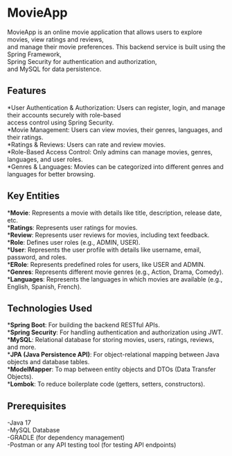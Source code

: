 # MovieApp

MovieApp is an online movie application that allows users to explore movies, view ratings and reviews, <br/>
and manage their movie preferences. This backend service is built using the Spring Framework, <br/>
Spring Security for authentication and authorization,<br/>
and MySQL for data persistence. <br/>

## Features

*User Authentication & Authorization: Users can register, login, and manage their accounts securely with role-based<br/>
access control using Spring Security.<br/>
*Movie Management: Users can view movies, their genres, languages, and their ratings.<br/>
*Ratings & Reviews: Users can rate and review movies.<br/>
*Role-Based Access Control: Only admins can manage movies, genres, languages, and user roles.<br/>
*Genres & Languages: Movies can be categorized into different genres and languages for better browsing.<br/>

## Key Entities

***Movie**: Represents a movie with details like title, description, release date, etc.<br/>
***Ratings**: Represents user ratings for movies.<br/>
***Review**: Represents user reviews for movies, including text feedback.<br/>
***Role**: Defines user roles (e.g., ADMIN, USER).<br/>
***User**: Represents the user profile with details like username, email, password, and roles.<br/>
***ERole**: Represents predefined roles for users, like USER and ADMIN.<br/>
***Genres**: Represents different movie genres (e.g., Action, Drama, Comedy).<br/>
***Languages**: Represents the languages in which movies are available (e.g., English, Spanish, French).<br/>

## Technologies Used

***Spring Boot**: For building the backend RESTful APIs.<br/>
***Spring Security**: For handling authentication and authorization using JWT.<br/>
***MySQL**: Relational database for storing movies, users, ratings, reviews, and more.<br/>
***JPA (Java Persistence API)**: For object-relational mapping between Java objects and database tables.<br/>
***ModelMapper**: To map between entity objects and DTOs (Data Transfer Objects).<br/>
***Lombok**: To reduce boilerplate code (getters, setters, constructors).<br/>

## Prerequisites

-Java 17<br/>
-MySQL Database<br/>
-GRADLE (for dependency management)<br/>
-Postman or any API testing tool (for testing API endpoints)<br/>